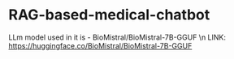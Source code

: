 # RAG-based-medical-chatbot
LLm model used in it is - BioMistral/BioMistral-7B-GGUF \n
LINK: https://huggingface.co/BioMistral/BioMistral-7B-GGUF
